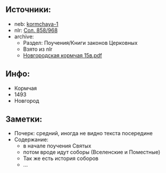 ## Источники:

* neb: [kormchaya-1][neb]
* nlr: [Сол. 858/968][nlr]
* archive:
    * Раздел: Поучения/Книги законов Церковных
    * Взято из nlr
    * [Новгородская кормчая 15в.pdf][archive]



## Инфо:

* Кормчая
* 1493
* Новгород



## Заметки:

* Почерк: средний, иногда не видно текста посередине
* Содержание:
    * в начале поучения Святых
    * потом вроде идут соборы (Вселенские и Поместные)
    * Так же есть история соборов
    * ...


[neb]: https://kp.rusneb.ru/item/material/kormchaya-1
[nlr]: https://nlr.ru/manuscripts/RA1527/elektronnyiy-katalog?ab=EDFEF953-44C2-4D5E-BB8E-12B943104A16
[archive]: https://drive.google.com/file/d/1uYm4UxACBvpLRDdxhZdEGYIDnBfflkPz/view?usp=sharing
